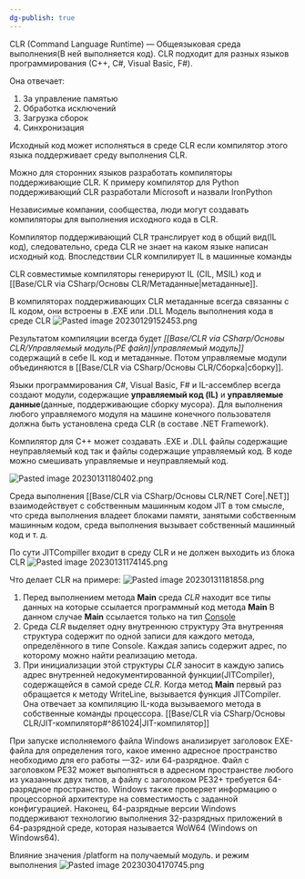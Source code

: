 ```yaml
---
dg-publish: true
---
```


CLR (Command Language Runtime) — Общеязыковая среда выполнения(В ней выполняется код). CLR подходит для разных языков программирования (С++, С#, Visual Basic, F#).

Она отвечает:
1. За управление памятью
2. Обработка исключений
3. Загрузка сборок
4. Синхронизация

Исходный код может исполняться в среде CLR если компилятор этого языка поддерживает среду выполнения CLR. 

Можно для сторонних языков разработать компиляторы поддерживающие CLR. К примеру компилятор для Python поддерживающий CLR разработали Microsoft и назвали IronPython

Независимые компании, сообщества, люди могут создавать компиляторы для выполнения исходного кода в CLR.

Компилятор поддерживающий CLR транслирует код в общий вид(IL код), следовательно, среда CLR не знает на каком языке написан исходный код. Впоследствии CLR компилирует IL в машинные команды

CLR совместимые компиляторы генерируют IL (CIL, MSIL) код и [[Base/CLR via CSharp/Основы CLR/Метаданные\|метаданные]].

В компиляторах поддерживающих CLR метаданные всегда связанны с IL кодом, они встроены в .EXE или .DLL
Модель выполнения кода в среде CLR
![Pasted image 20230129152453.png](/img/user/Files/Image/Pasted%20image%2020230129152453.png)

Результатом компиляции всегда будет _[[Base/CLR via CSharp/Основы CLR/Управляемый модуль(PE файл)\|управляемый модуль]]_ содержащий в себе IL код и метаданные. Потом управляемые модули объединяются в [[Base/CLR via CSharp/Основы CLR/Cборка\|сборку]].

Языки программирования C#, Visual Basic, F# и IL-ассемблер всегда создают модули, содержащие **управляемый код (IL)** и **управляемые данные**(данные, поддерживающие сборку мусора). Для выполнения любого управляемого модуля на машине конечного пользователя должна быть установлена среда CLR (в составе .NET Framework).

Компилятор для C++ может создавать .EXE и .DLL файлы содержащие неуправляемый код так и файлы содержащие управляемый код. В коде можно смешивать управляемые и неуправляемый код.

![Pasted image 20230131180402.png](/img/user/Files/Image/Pasted%20image%2020230131180402.png)

Среда выполнения [[Base/CLR via CSharp/Основы CLR/NET Core\|.NET]] взаимодействует с собственным машинным кодом JIT в том смысле, что среда выполнения владеет блоками памяти, занятыми собственным машинным кодом, среда выполнения вызывает собственный машинный код и т. д.

По сути JITCompiller входит в среду CLR и не должен выходить из блока CLR
![Pasted image 20230131174145.png](/img/user/Files/Image/Pasted%20image%2020230131174145.png)


Что делает CLR на примере:
![Pasted image 20230131181858.png](/img/user/Files/Image/Pasted%20image%2020230131181858.png)


1. Перед выполнением метода **Main** среда _CLR_ находит все типы данных на которые ссылается программный код метода **Main**
В данном случае **Main** ссылается только на тип <u>Console</u>
2. Среда _CLR_ выделяет одну внутреннюю структуру
Эта внутренняя структура содержит по одной записи для каждого метода, определённого в типе Console.
Каждая запись содержит адрес, по которому можно найти реализацию метода. 
3. При инициализации этой структуры _CLR_ заносит в каждую запись адрес внутренней недокументированной функции(JITCompiler), содержащейся в самой среде _CLR_.
Когда метод **Main** первый раз обращается к методу WriteLine, вызывается функция JITCompiler. Она отвечает за компиляцию IL-кода вызываемого метода в собственные команды процессора.
[[Base/CLR via CSharp/Основы CLR/JIT-компилятор#^861024\|JIT-компилятор]]



При запуске исполняемого файла Windows анализирует заголовок EXE-файла для определения того, какое именно адресное пространство необходимо для его работы —32- или 64-разрядное. Файл с заголовком PE32 может выполняться в адресном пространстве любого из указанных двух типов, а файлу с заголовком PE32+ требуется 64-разрядное пространство. Windows также проверяет информацию о процессорной архитектуре на совместимость с заданной конфигурацией. Наконец, 64-разрядные версии Windows поддерживают технологию выполнения 32-разрядных приложений в 64-разрядной среде, которая называется WoW64 (Windows on Windows64).

Влияние значения /platform на получаемый модуль. и режим выполнения
![Pasted image 20230304170745.png](/img/user/Files/Image/Pasted%20image%2020230304170745.png)
